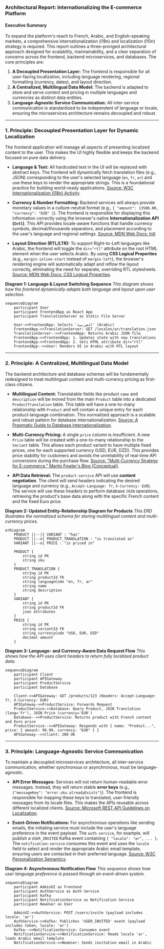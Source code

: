 
### **Architectural Report: Internationalizing the E-commerce Platform**

#### **Executive Summary**

To expand the platform's reach to French, Arabic, and English-speaking markets, a comprehensive internationalization (i18n) and localization (l10n) strategy is required. This report outlines a three-pronged architectural approach designed for scalability, maintainability, and a clear separation of concerns across the frontend, backend microservices, and databases. The core principles are:

1.  **A Decoupled Presentation Layer:** The frontend is responsible for all user-facing localization, including language rendering, regional formatting (currency, dates), and layout direction.
2.  **A Centralized, Multilingual Data Model:** The backend is adapted to store and serve content and pricing in multiple languages and currencies as distinct data entities.
3.  **Language-Agnostic Service Communication:** All inter-service communication is standardized to be independent of language or locale, ensuring the microservices architecture remains decoupled and robust.

---

### **1. Principle: Decoupled Presentation Layer for Dynamic Localization**

The frontend application will manage all aspects of presenting localized content to the user. This makes the UI highly flexible and keeps the backend focused on pure data delivery.

*   **Language & Text:** All hardcoded text in the UI will be replaced with abstract keys. The frontend will dynamically fetch translation files (e.g., JSON) corresponding to the user's selected language (`en`, `fr`, `ar`) and use these keys to render the appropriate strings. This is a foundational practice for building world-ready applications. [Source: W3C Internationalization (I18n) Activity](https://www.w3.org/International/).

*   **Currency & Number Formatting:** Backend services will always provide monetary values in a culture-neutral format (e.g., `{ "amount": 13500.00, "currency": "DZD" }`). The frontend is responsible for displaying this information correctly using the browser's native **Internationalization API (`Intl`)**. This API provides locale-aware functions that handle currency symbols, decimal/thousands separators, and placement according to the user's language and regional settings. [Source: MDN Web Docs: Intl](https://developer.mozilla.org/en-US/docs/Web/JavaScript/Reference/Global_Objects/Intl).

*   **Layout Direction (RTL/LTR):** To support Right-to-Left languages like Arabic, the frontend will toggle the `dir="rtl"` attribute on the root HTML element when the user selects Arabic. By using **CSS Logical Properties** (e.g., `margin-inline-start` instead of `margin-left`), the browser's rendering engine will automatically adapt and reflow the layout correctly, eliminating the need for separate, overriding RTL stylesheets. [Source: MDN Web Docs: CSS Logical Properties](https://developer.mozilla.org/en-US/docs/Web/CSS/Logical_Properties).

**Diagram 1: Language & Layout Switching Sequence**
*This diagram shows how the frontend dynamically adapts both language and layout upon user selection.*

```mermaid
sequenceDiagram
    participant User
    participant FrontendApp as React App
    participant TranslationServer as Static File Server

    User->>FrontendApp: Selects 'العربية' (Arabic)
    FrontendApp->>TranslationServer: GET /locales/ar/translation.json
    TranslationServer-->>FrontendApp: Returns Arabic JSON file
    FrontendApp->>FrontendApp: 1. Updates state with new translations
    FrontendApp->>FrontendApp: 2. Sets HTML attribute dir="rtl"
    FrontendApp-->>User: Renders UI in Arabic with RTL layout
```

---

### **2. Principle: A Centralized, Multilingual Data Model**

The backend architecture and database schemas will be fundamentally redesigned to treat multilingual content and multi-currency pricing as first-class citizens.

*   **Multilingual Content:** Translatable fields like product `name` and `description` will be moved from the main `Product` table into a dedicated `ProductTranslation` table. This table will have a one-to-many relationship with `Product` and will contain a unique entry for each product-language combination. This normalized approach is a scalable and robust pattern for database internationalization. [Source: A Pragmatic Guide to Database Internationalization](https://www.launchdarkly.com/blog/a-pragmatic-guide-to-database-internationalization-i18n/).

*   **Multi-Currency Pricing:** A single `price` column is insufficient. A new `Price` table will be created with a one-to-many relationship to the `Variant` table. This allows each product variant to have multiple fixed prices, one for each supported currency (USD, EUR, DZD). This provides price stability for customers and avoids the unreliability of real-time API conversions during the purchase flow. [Source: "Multi-Currency Strategy for E-commerce," Martin Fowler's Blog (Conceptual)](https://martinfowler.com/articles/patterns-of-distributed-systems/multi-currency.html).

*   **API Data Retrieval:** The `product-service` API will use **content negotiation**. The client will send headers indicating the desired language and currency (e.g., `Accept-Language: fr`, `X-Currency: EUR`). The service will use these headers to perform database `JOIN` operations, retrieving the product's base data along with the specific French content and the fixed Euro price.

**Diagram 2: Updated Entity-Relationship Diagram for Products**
*This ERD illustrates the normalized schema for storing multilingual content and multi-currency prices.*

```mermaid
erDiagram
    PRODUCT ||--|{ VARIANT : "has"
    PRODUCT ||--o{ PRODUCT_TRANSLATION : "is translated as"
    VARIANT ||--o{ PRICE : "is priced in"

    PRODUCT {
        string id PK
        string sku
    }
    PRODUCT_TRANSLATION {
        string id PK
        string productId FK
        string languageCode "en, fr, ar"
        string name
        string description
    }
    VARIANT {
        string id PK
        string productId FK
        json attributes
    }
    PRICE {
        string id PK
        string variantId FK
        string currencyCode "USD, EUR, DZD"
        decimal amount
    }
```

**Diagram 3: Language- and Currency-Aware Data Request Flow**
*This shows how the API uses client headers to return fully localized product data.*

```mermaid
sequenceDiagram
    participant Client
    participant APIGateway
    participant ProductService
    participant Database

    Client->>APIGateway: GET /products/123 (Headers: Accept-Language: fr, X-Currency: EUR)
    APIGateway->>ProductService: Forwards Request
    ProductService->>Database: Query Product, JOIN Translation (lang='fr'), JOIN Price (currency='EUR')
    Database-->>ProductService: Returns product with French content and Euro price
    ProductService-->>APIGateway: Responds with { name: "Produit...", price: { amount: 99.99, currency: "EUR" } }
    APIGateway-->>Client: 200 OK
```

---

### **3. Principle: Language-Agnostic Service Communication**

To maintain a decoupled microservices architecture, all inter-service communication, whether synchronous or asynchronous, must be language-agnostic.

*   **API Error Messages:** Services will not return human-readable error messages. Instead, they will return stable **error keys** (e.g., `{"messageKey": "error.sku.alreadyExists"}`). The frontend is responsible for mapping these keys to translated, user-friendly messages from its locale files. This makes the APIs reusable across different localized clients. [Source: Microsoft REST API Guidelines on Localization](https://github.com/microsoft/api-guidelines/blob/vNext/Guidelines.md#15-globalization).

*   **Event-Driven Notifications:** For asynchronous operations like sending emails, the initiating service must include the user's language preference in the event payload. The `auth-service`, for example, will publish a `USER_INVITED` Kafka event containing `{ "locale": "ar", ... }`. The `notification-service` consumes this event and uses the `locale` field to select and render the appropriate Arabic email template, ensuring users are contacted in their preferred language. [Source: W3C Personalization Semantics](https://www.w3.org/TR/personalization-semantics-1.0/).

**Diagram 4: Asynchronous Notification Flow**
*This sequence shows how user language preference is passed through an event-driven system.*

```mermaid
sequenceDiagram
    participant AdminUI as Frontend
    participant AuthService as Auth Service
    participant Kafka
    participant NotificationService as Notification Service
    participant NewUser as User

    AdminUI->>AuthService: POST /users/invite (payload includes locale: 'ar')
    AuthService->>Kafka: Publishes 'USER_INVITED' event (payload includes token, locale: 'ar')
    Kafka-->>NotificationService: Consumes event
    NotificationService->>NotificationService: Reads locale 'ar', loads Arabic email template
    NotificationService->>NewUser: Sends invitation email in Arabic
```
